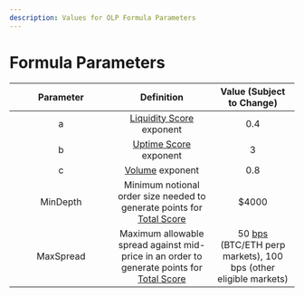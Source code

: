 ```yaml
---
description: Values for OLP Formula Parameters
---
```


# Formula Parameters

<table><thead><tr><th width="166.11067708333334" align="center">Parameter</th><th align="center">Definition</th><th align="center">Value (Subject to Change)</th></tr></thead><tbody><tr><td align="center"><span class="math">a</span></td><td align="center"><a href="scoring.md#liquidity-score">Liquidity Score</a> exponent</td><td align="center">0.4</td></tr><tr><td align="center"><span class="math">b</span></td><td align="center"><a href="scoring.md#uptime-score">Uptime Score</a> exponent</td><td align="center">3</td></tr><tr><td align="center"><span class="math">c</span></td><td align="center"><a href="scoring.md#volume">Volume</a> exponent</td><td align="center">0.8</td></tr><tr><td align="center"><span class="math">MinDepth</span></td><td align="center">Minimum notional order size needed to generate points for <a href="scoring.md#total-score">Total Score</a></td><td align="center">$4000</td></tr><tr><td align="center"><span class="math">MaxSpread</span></td><td align="center">Maximum allowable spread against mid-price in an order to generate points for <a href="scoring.md#total-score">Total Score</a></td><td align="center">50 <a data-footnote-ref href="#user-content-fn-1">bps</a> (BTC/ETH perp markets), 100 bps (other eligible markets)</td></tr></tbody></table>



[^1]: basis points (1 basis point = 1% of 1%, or 0.0001)
